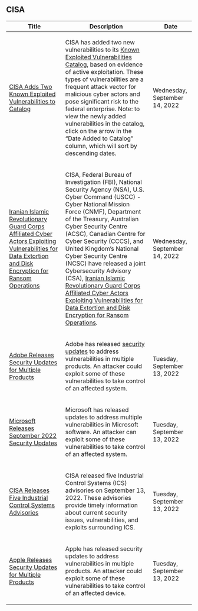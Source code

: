 ## CISA
|Title|Description|Date|
|---|---|---|
| [CISA Adds Two Known Exploited Vulnerabilities to Catalog](https://www.cisa.gov/uscert/ncas/current-activity/2022/09/14/cisa-adds-two-known-exploited-vulnerabilities-catalog) | <p>CISA has added two new vulnerabilities to its <a href="https://www.cisa.gov/known-exploited-vulnerabilities-catalog">Known Exploited Vulnerabilities Catalog</a>, based on evidence of active exploitation. These types of vulnerabilities are a frequent attack vector for malicious cyber actors and pose significant risk to the federal enterprise. Note: to view the newly added vulnerabilities in the catalog, click on the arrow in the “Date Added to Catalog” column, which will sort by descending dates.</p> | Wednesday, September 14, 2022 |
| [Iranian Islamic Revolutionary Guard Corps Affiliated Cyber Actors Exploiting Vulnerabilities for Data Extortion and Disk Encryption for Ransom Operations](https://www.cisa.gov/uscert/ncas/current-activity/2022/09/14/iranian-islamic-revolutionary-guard-corps-affiliated-cyber-actors) | <p>CISA, Federal Bureau of Investigation (FBI), National Security Agency (NSA), U.S. Cyber Command (USCC) - Cyber National Mission Force (CNMF), Department of the Treasury, Australian Cyber Security Centre (ACSC), Canadian Centre for Cyber Security (CCCS), and United Kingdom’s National Cyber Security Centre (NCSC) have released a joint Cybersecurity Advisory (CSA), <a href="https://www.cisa.gov/uscert/ncas/alerts/aa22-257a">Iranian Islamic Revolutionary Guard Corps Affiliated Cyber Actors Exploiting Vulnerabilities for Data Extortion and Disk Encryption for Ransom Operations</a>.</p> | Wednesday, September 14, 2022 |
| [Adobe Releases Security Updates for Multiple Products](https://www.cisa.gov/uscert/ncas/current-activity/2022/09/13/adobe-releases-security-updates-multiple-products) | <p>Adobe has released <a href="https://helpx.adobe.com/security.html">security updates</a> to address vulnerabilities in multiple products. An attacker could exploit some of these vulnerabilities to take control of an affected system.</p> | Tuesday, September 13, 2022 |
| [Microsoft Releases September 2022 Security Updates](https://www.cisa.gov/uscert/ncas/current-activity/2022/09/13/microsoft-releases-september-2022-security-updates) | <p>Microsoft has released updates to address multiple vulnerabilities in Microsoft software. An attacker can exploit some of these vulnerabilities to take control of an affected system.</p> | Tuesday, September 13, 2022 |
| [CISA Releases Five Industrial Control Systems Advisories](https://www.cisa.gov/uscert/ncas/current-activity/2022/09/13/cisa-releases-five-industrial-control-systems-advisories) | <p>CISA released five Industrial Control Systems (ICS) advisories on September 13, 2022. These advisories provide timely information about current security issues, vulnerabilities, and exploits surrounding ICS.</p> | Tuesday, September 13, 2022 |
| [Apple Releases Security Updates for Multiple Products](https://www.cisa.gov/uscert/ncas/current-activity/2022/09/13/apple-releases-security-updates-multiple-products) | <p>Apple has released security updates to address vulnerabilities in multiple products. An attacker could exploit some of these vulnerabilities to take control of an affected device.</p> | Tuesday, September 13, 2022 |

